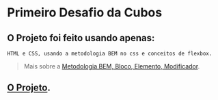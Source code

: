 # Primeiro Desafio da Cubos

## O Projeto foi feito usando apenas:

```
HTML e CSS, usando a metodologia BEM no css e conceitos de flexbox.
```

> Mais sobre a [Metodologia BEM, Bloco, Elemento, Modificador](https://medium.com/@fnandaleite/metodologia-bem-para-css-b0d3269b4853).

## [O Projeto](https://pedrofires.github.io/desafio01-cubos/pages/home/index.html).
